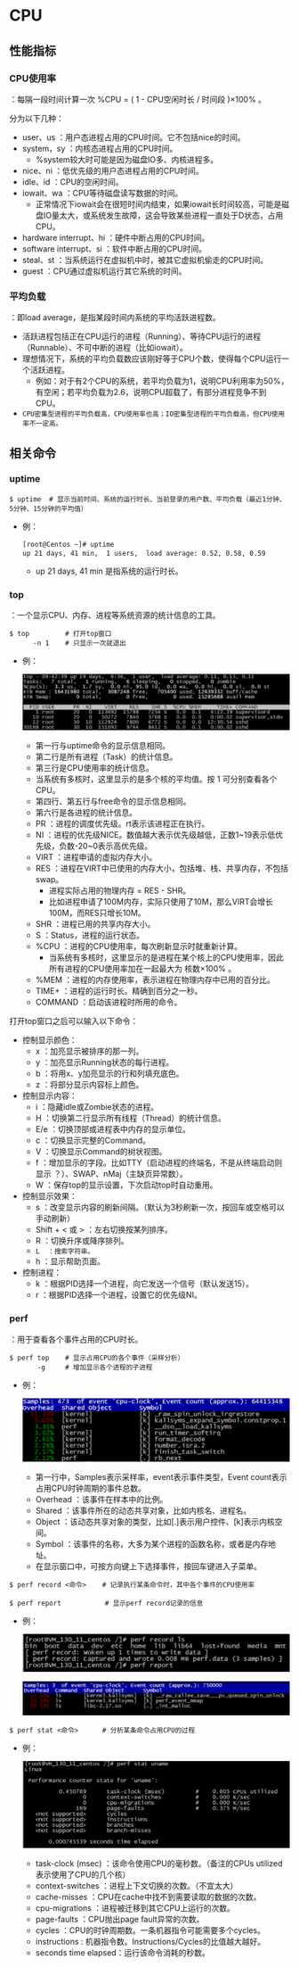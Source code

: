 
# CPU

## 性能指标

### CPU使用率

：每隔一段时间计算一次 %CPU = ( 1 - CPU空闲时长 / 时间段 )×100% 。

分为以下几种：
- user、us ：用户态进程占用的CPU时间。它不包括nice的时间。
- system，sy ：内核态进程占用的CPU时间。
    - %system较大时可能是因为磁盘IO多、内核进程多。
- nice、ni ：低优先级的用户态进程占用的CPU时间。
- idle、id ：CPU的空闲时间。
- iowait、wa ：CPU等待磁盘读写数据的时间。
    - 正常情况下iowait会在很短时间内结束，如果iowait长时间较高，可能是磁盘IO量太大，或系统发生故障，这会导致某些进程一直处于D状态，占用CPU。
- hardware interrupt、hi ：硬件中断占用的CPU时间。
- software interrupt、si ：软件中断占用的CPU时间。
- steal、st ：当系统运行在虚拟机中时，被其它虚拟机偷走的CPU时间。
- guest ：CPU通过虚拟机运行其它系统的时间。

### 平均负载

：即load average，是指某段时间内系统的平均活跃进程数。
- 活跃进程包括正在CPU运行的进程（Running）、等待CPU运行的进程（Runnable）、不可中断的进程（比如iowait）。
- 理想情况下，系统的平均负载数应该刚好等于CPU个数，使得每个CPU运行一个活跃进程。
  - 例如：对于有2个CPU的系统，若平均负载为1，说明CPU利用率为50%，有空闲；若平均负载为2.6，说明CPU超载了，有部分进程竞争不到CPU。
- `CPU密集型进程的平均负载高，CPU使用率也高；IO密集型进程的平均负载高，但CPU使用率不一定高。`
  
## 相关命令

### uptime

```shell
$ uptime  # 显示当前时间、系统的运行时长、当前登录的用户数、平均负载（最近1分钟、5分钟、15分钟的平均值）
```
- 例：
    ```
    [root@Centos ~]# uptime
    up 21 days, 41 min,  1 users,  load average: 0.52, 0.58, 0.59
    ```
    - up 21 days, 41 min 是指系统的运行时长。

### top

：一个显示CPU、内存、进程等系统资源的统计信息的工具。

```shell
$ top         # 打开top窗口
      -n 1    # 只显示一次就退出
```

- 例：

    ![](top.png)

    - 第一行与uptime命令的显示信息相同。
    - 第二行是所有进程（Task）的统计信息。
    - 第三行是CPU使用率的统计信息。
    - 当系统有多核时，这里显示的是多个核的平均值。按 1 可分别查看各个CPU。
    - 第四行、第五行与free命令的显示信息相同。
    - 第六行是各进程的统计信息。
    - PR ：进程的调度优先级。rt表示该进程正在执行。
    - NI ：进程的优先级NICE。数值越大表示优先级越低，正数1~19表示低优先级，负数-20~0表示高优先级。
    - VIRT ：进程申请的虚拟内存大小。
    - RES ：进程在VIRT中已使用的内存大小，包括堆、栈、共享内存，不包括swap。
        - 进程实际占用的物理内存 = RES - SHR。
        - 比如进程申请了100M内存，实际只使用了10M，那么VIRT会增长100M，而RES只增长10M。
    - SHR ：进程已用的共享内存大小。
    - S ：Status，进程的运行状态。
    - %CPU ：进程的CPU使用率，每次刷新显示时就重新计算。
        - 当系统有多核时，这里显示的是进程在某个核上的CPU使用率，因此所有进程的CPU使用率加在一起最大为 核数×100% 。
    - %MEM ：进程的内存使用率，表示进程在物理内存中已用的百分比。
    - TIME+ ：进程的运行时长。精确到百分之一秒。
    - COMMAND ：启动该进程时所用的命令。

打开top窗口之后可以输入以下命令：
- 控制显示颜色：
    - x  ：加亮显示被排序的那一列。
    - y  ：加亮显示Running状态的每行进程。
    - b  ：将用x、y加亮显示的行和列填充底色。
    - z  ：将部分显示内容标上颜色。
- 控制显示内容：
    - i  ：隐藏idle或Zombie状态的进程。
    - H  ：切换第二行显示所有线程（Thread）的统计信息。
    - E/e  ：切换顶部或进程表中内存的显示单位。
    - c  ：切换显示完整的Command。
    - V  ：切换显示Command的树状视图。
    - f  ：增加显示的字段。比如TTY（启动进程的终端名，不是从终端启动则显示 ？）、SWAP、nMaj（主缺页异常数）。
    - W  ：保存top的显示设置，下次启动top时自动重用。
- 控制显示效果：
    - s  ：改变显示内容的刷新间隔。（默认为3秒刷新一次，按回车或空格可以手动刷新）
    - Shift + < 或 > ：左右切换按某列排序。
    - R  ：切换升序或降序排列。
    - `L  ：搜索字符串。`
    - h  ：显示帮助页面。
- 控制进程：
    - k  ：根据PID选择一个进程，向它发送一个信号（默认发送15）。
    - r  ：根据PID选择一个进程，设置它的优先级NI。

### perf

：用于查看各个事件占用的CPU时长。

```shell
$ perf top    # 显示占用CPU的各个事件（采样分析）
       -g     # 增加显示各个进程的子进程
```
- 例：

    ![](perf1.png)

    - 第一行中，Samples表示采样率，event表示事件类型，Event count表示占用CPU时钟周期的事件总数。
    - Overhead  ：该事件在样本中的比例。
    - Shared  ：该事件所在的动态共享对象，比如内核名、进程名。
    - Object  ：该动态共享对象的类型，比如[.]表示用户控件、[k]表示内核空间。
    - Symbol  ：该事件的名称，大多为某个进程的函数名称，或者是内存地址。
    - 在显示窗口中，可按方向键上下选择事件，按回车键进入子菜单。

```shell
$ perf record <命令>    # 记录执行某条命令时，其中各个事件的CPU使用率

$ perf report           # 显示perf record记录的信息
```
- 例：

    ![](perf2.png)

    ![](perf3.png)

```shell
$ perf stat <命令>      # 分析某条命令占用CPU的过程
```
- 例：

    ![](perf4.png)

    - task-clock (msec)  ：该命令使用CPU的毫秒数。（备注的CPUs utilized表示使用了CPU的几个核）
    - context-switches  ：进程上下文切换的次数。（不宜太大）
    - cache-misses    ：CPU在cache中找不到需要读取的数据的次数。
    - cpu-migrations  ：进程被迁移到其它CPU上运行的次数。
    - page-faults    ：CPU抛出page fault异常的次数。
    - cycles      ：CPU的时钟周期数。一条机器指令可能需要多个cycles。
    - instructions    : 机器指令数。Instructions/Cycles的比值越大越好。
    - seconds time elapsed：运行该命令消耗的秒数。
